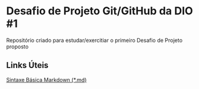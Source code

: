 [//]: # (Decola Tech 2ª Ed. 2021/12/15)
[//]: # (Comentário só funciona no início do *.md?)

# Desafio de Projeto Git/GitHub da DIO #1
Repositório criado para estudar/exercitiar o primeiro Desafio de Projeto proposto

## Links Úteis
[Sintaxe Básica Markdown (*.md)](https://www.markdownguide.org/basic-syntax/)
